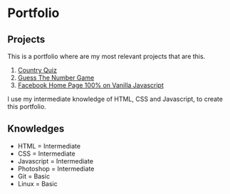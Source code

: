 # Portfolio

## Projects
This is a portfolio where are my most relevant projects that are this.

1. [Country Quiz](https://3dgar-xd.github.io/Country-Quiz/)
2. [Guess The Number Game](https://3dgar-xd.github.io/Guess-The-Number/)
3. [Facebook Home Page 100% on Vanilla Javascript](https://github.com/3DGAR-XD/Facebook-Home-Page-100-Javascript.git)

I use my intermediate knowledge of HTML, CSS and Javascript, to create this portfolio.

## Knowledges
- HTML = Intermediate
- CSS = Intermediate
- Javascript = Intermediate
- Photoshop = Intermediate
- Git = Basic
- Linux = Basic